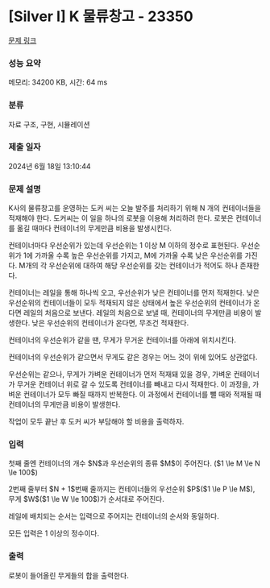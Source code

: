 # [Silver I] K 물류창고 - 23350 

[문제 링크](https://www.acmicpc.net/problem/23350) 

### 성능 요약

메모리: 34200 KB, 시간: 64 ms

### 분류

자료 구조, 구현, 시뮬레이션

### 제출 일자

2024년 6월 18일 13:10:44

### 문제 설명

<p>K사의 물류창고를 운영하는 도커 씨는 오늘 발주를 처리하기 위해 N 개의 컨테이너들을 적재해야 한다. 도커씨는 이 일을 하나의 로봇을 이용해 처리하려 한다. 로봇은 컨테이너를 옮길 때마다 컨테이너의 무게만큼 비용을 발생시킨다.</p>

<p>컨테이너마다 우선순위가 있는데 우선순위는 1 이상 M 이하의 정수로 표현된다. 우선순위가 1에 가까울 수록 높은 우선순위를 가지고, M에 가까울 수록 낮은 우선순위를 가진다. M개의 각 우선순위에 대하여 해당 우선순위를 갖는 컨테이너가 적어도 하나 존재한다.</p>

<p>컨테이너는 레일을 통해 하나씩 오고, 우선순위가 낮은 컨테이너를 먼저 적재한다. 낮은 우선순위의 컨테이너들이 모두 적재되지 않은 상태에서 높은 우선순위의 컨테이너가 온다면 레일의 처음으로 보낸다. 레일의 처음으로 보낼 때, 컨테이너의 무게만큼 비용이 발생한다. 낮은 우선순위의 컨테이너가 온다면, 무조건 적재한다.</p>

<p>컨테이너의 우선순위가 같을 땐, 무게가 무거운 컨테이너를 아래에 위치시킨다.</p>

<p>컨테이너의 우선순위가 같으면서 무게도 같은 경우는 어느 것이 위에 있어도 상관없다.</p>

<p>우선순위는 같으나, 무게가 가벼운 컨테이너가 먼저 적재돼 있을 경우, 가벼운 컨테이너가 무거운 컨테이너 위로 갈 수 있도록 컨테이너를 빼내고 다시 적재한다. 이 과정을, 가벼운 컨테이너가 모두 빠질 때까지 반복한다. 이 과정에서 컨테이너를 뺄 때와 적재될 때 컨테이너의 무게만큼 비용이 발생한다.</p>

<p>작업이 모두 끝난 후 도커 씨가 부담해야 할 비용을 출력하자.</p>

### 입력 

 <p>첫째 줄엔 컨테이너의 개수 $N$과 우선순위의 종류 $M$이 주어진다. ($1 \le M \le N \le 100$)</p>

<p>2번째 줄부터 $N + 1$번째 줄까지는 컨테이너들의 우선순위 $P$($1 \le P \le M$), 무게 $W$($1 \le W \le 100$)가 순서대로 주어진다.</p>

<p>레일에 배치되는 순서는 입력으로 주어지는 컨테이너의 순서와 동일하다.</p>

<p>모든 입력은 1 이상의 정수이다.</p>

### 출력 

 <p>로봇이 들어올린 무게들의 합을 출력한다.</p>


